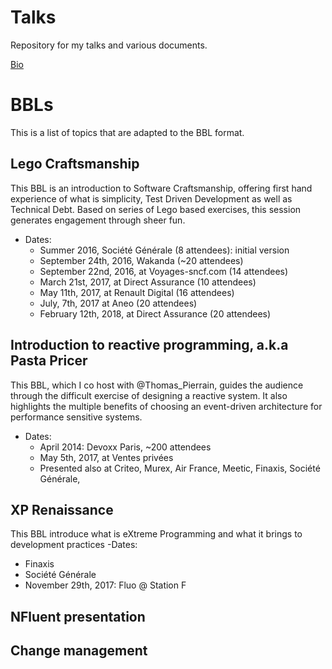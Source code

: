 # Talks
Repository for my talks and various documents.

[Bio](Bio.MD)

# BBLs
This is a list of topics that are adapted to the BBL format.

## Lego Craftsmanship
This BBL is an introduction to Software Craftsmanship, offering
first hand experience of what is simplicity, Test Driven Development as well as Technical Debt.
Based on series of Lego based exercises, this session generates engagement
through sheer fun.

- Dates:
  - Summer 2016, Société Générale (8 attendees): initial version
  - September 24th, 2016, Wakanda (~20 attendees)
  - September 22nd, 2016, at Voyages-sncf.com (14 attendees)
  - March 21st, 2017, at Direct Assurance (10 attendees)
  - May 11th, 2017, at Renault Digital (16 attendees)
  - July, 7th, 2017 at Aneo (20 attendees)
  - February 12th, 2018, at Direct Assurance (20 attendees)

## Introduction to reactive programming, a.k.a Pasta Pricer
This BBL, which I co host with @Thomas_Pierrain, guides the audience through
the difficult exercise of designing a reactive system. It also highlights the multiple benefits of choosing an event-driven architecture for performance
sensitive systems.
- Dates:
  - April 2014: Devoxx Paris, ~200 attendees
  - May 5th, 2017, at Ventes privées
  - Presented also at Criteo, Murex, Air France, Meetic, Finaxis, Société Générale,

## XP Renaissance
This BBL introduce what is eXtreme Programming and what it brings to development practices
-Dates:
 - Finaxis
 - Société Générale
 - November 29th, 2017: Fluo @ Station F
 

## NFluent presentation


## Change management
